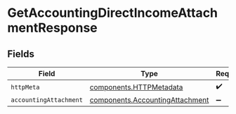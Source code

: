 # GetAccountingDirectIncomeAttachmentResponse


## Fields

| Field                                                                              | Type                                                                               | Required                                                                           | Description                                                                        |
| ---------------------------------------------------------------------------------- | ---------------------------------------------------------------------------------- | ---------------------------------------------------------------------------------- | ---------------------------------------------------------------------------------- |
| `httpMeta`                                                                         | [components.HTTPMetadata](../../models/components/httpmetadata.md)                 | :heavy_check_mark:                                                                 | N/A                                                                                |
| `accountingAttachment`                                                             | [components.AccountingAttachment](../../models/components/accountingattachment.md) | :heavy_minus_sign:                                                                 | Success                                                                            |